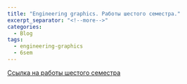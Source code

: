 ```yaml
---
title: "Engineering graphics. Работы шестого семестра."
excerpt_separator: "<!--more-->"
categories:
  - Blog
tags:
  - engineering-graphics
  - 6sem
---
```


[Ссылка на работы шестого семестра](https://drive.google.com/drive/folders/1Z_ivkfvMGr31DnnITXAZkfhaZ10o1stn?usp=sharing)
